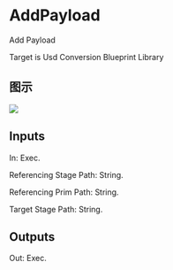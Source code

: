 # AddPayload

Add Payload

Target is Usd Conversion Blueprint Library

## 图示

![]($-20221218-19382263.png)

## Inputs

In: Exec.

Referencing Stage Path: String.

Referencing Prim Path: String.

Target Stage Path: String.  

## Outputs

Out: Exec.

